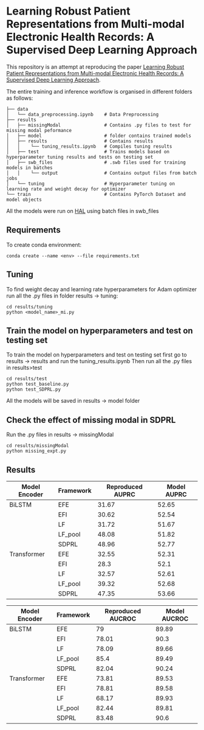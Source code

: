# Learning Robust Patient Representations from Multi-modal Electronic Health Records: A Supervised Deep Learning Approach

This repository is an attempt at reproducing the paper [Learning Robust Patient Representations from Multi-modal Electronic Health Records: A Supervised Deep Learning Approach](https://epubs.siam.org/doi/10.1137/1.9781611976700.66). 

The entire training and inference workflow is organised in different folders as follows:
    
    ├── data
    │   └── data_preprocessing.ipynb    # Data Preprocessing
    ├── results                         
    │   ├── missingModal                # Contains .py files to test for missing modal peformance
    │   ├── model                       # folder contains trained models
    │   ├── results                     # Contains results
    │   │    └── tuning_results.ipynb   # Compiles tuning results
    │   ├── test                        # Trains models based on hyperparameter tuning results and tests on testing set
    │   ├── swb_files                   # .swb files used for training models in batches
    │   │    └── output                 # Contains output files from batch jobs
    │   └── tuning                      # Hyperparameter tuning on learning rate and weight decay for optimizer
    └── train                           # Contains PyTorch Dataset and model objects

All the models were run on [HAL](https://wiki.ncsa.illinois.edu/display/ISL20/HAL+cluster) using batch files in swb_files

## Requirements

To create conda environment:

```setup
conda create --name <env> --file requirements.txt
```

## Tuning
To find weight decay and learning rate hyperparameters for Adam optimizer run all the .py files in folder results -> tuning:

```tuning
cd results/tuning
python <model_name>_mi.py 
```

## Train the model on hyperparameters and test on testing set
To train the model on hyperparameters and test on testing set first go to results -> results and run the tuning_results.ipynb
Then run all the .py files in results>test

```test
cd results/test
python test_baseline.py
python test_SDPRL.py
```

All the models will be saved in results -> model folder


## Check the effect of missing modal in SDPRL

Run the .py files in results -> missingModal

```missing_modal
cd results/missingModal
python missing_expt.py
```

## Results




|Model Encoder|Framework |Reproduced AUPRC| Model AUPRC|
|-------------|----------|-----|-----|
|BiLSTM       |EFE       |31.67|52.65|
|             |EFI       |30.62|52.54|
|             |LF        |31.72|51.67|
|             |LF_pool   |48.08|51.82|
|             |SDPRL     |48.96|52.77|
|Transformer  |EFE       |32.55|52.31|
|             |EFI       |28.3 |52.1 |
|             |LF        |32.57|52.61|
|             |LF_pool   |39.32|52.68|
|             |SDPRL     |47.35|53.66|




|Model Encoder|Framework |Reproduced AUCROC  | Model AUCROC |
|-------------|----------|--------|-------|
|BiLSTM       |EFE       |79      |89.89  |
|             |EFI       |78.01   |90.3   |
|             |LF        |78.09   |89.66  |
|             |LF_pool   |85.4    |89.49  |
|             |SDPRL     |82.04   |90.24  |
|Transformer  |EFE       |73.81   |89.53  |
|             |EFI       |78.81   |89.58  |
|             |LF        |68.17   |89.93  |
|             |LF_pool   |82.44   |89.81  |
|             |SDPRL     |83.48   |90.6   |
